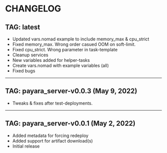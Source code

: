 # CHANGELOG

## TAG: latest
  * Updated vars.nomad example to include memory_max & cpu_strict
  * Fixed memory_max. Wrong order casued OOM on soft-limit.
  * Fixed cpu_strict. Wrong parameter in task-template
  * Cleanup services
  * New variables added for helper-tasks
  * Create vars.nomad with example variables (all)
  * Fixed bugs
---

## TAG: payara_server-v0.0.3 (May 9, 2022)
  * Tweaks & fixes after test-deployments.
---

## TAG: payara_server-v0.0.1 (May 2, 2022)
  * Added metadata for forcing redeploy
  * Added support for artifact download(s)
  * Initial release

